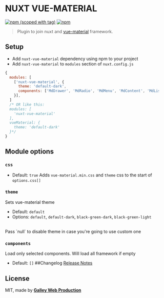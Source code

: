 # NUXT VUE-MATERIAL
[![npm (scoped with tag)](https://img.shields.io/npm/v/nuxt-vue-material/latest.svg?style=flat-square)](https://npmjs.com/package/nuxt-vue-material)
[![npm](https://img.shields.io/npm/dt/nuxt-vue-material.svg?style=flat-square)](https://npmjs.com/package/nuxt-vue-material)

> Plugin to join nuxt and [vue-material](https://github.com/vuematerial/vue-material) framework.

## Setup
- Add `nuxt-vue-material` dependency using npm to your project
- Add `nuxt-vue-material` to `modules` section of `nuxt.config.js`
```js
{
  modules: [
    ['nuxt-vue-material', {
      theme: 'default-dark',
      components: ['MdDrawer', 'MdRadio', 'MdMenu', 'MdContent', 'MdList', 'MdButton', 'MdToolbar',]
    }],
  ]
  /* OR like this:
  modules: [
    'nuxt-vue-material'
  ],
  vueMaterial: {
    theme: 'default-dark'
  }*/
}
```

## Module options

### `css`
- Default: `true`
Adds `vue-material.min.css` and `theme` css to the start of `options.css[]`

### `theme`
Sets vue-material theme
- Default: `default`
- Options: `default`, `default-dark`, `black-green-dark`, `black-green-light`
<br/>
Pass `null` to disable theme in case you're going to use custom one

### `components`
Load only selected components. Will load all framework if empty
- Default: `[]`
##Changelog
[Release Notes](./CHANGELOG.md)

## License
MIT, made by [**Galley Web Production**](https://galley.online/)
